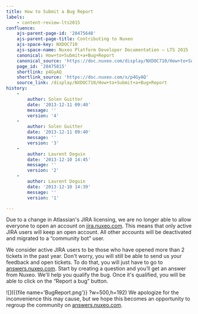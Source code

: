 ```yaml
---
title: How to Submit a Bug Report
labels:
    - content-review-lts2015
confluence:
    ajs-parent-page-id: '28475648'
    ajs-parent-page-title: Contributing to Nuxeo
    ajs-space-key: NXDOC710
    ajs-space-name: Nuxeo Platform Developer Documentation — LTS 2015
    canonical: How+to+Submit+a+Bug+Report
    canonical_source: 'https://doc.nuxeo.com/display/NXDOC710/How+to+Submit+a+Bug+Report'
    page_id: '28475815'
    shortlink: p4GyAQ
    shortlink_source: 'https://doc.nuxeo.com/x/p4GyAQ'
    source_link: /display/NXDOC710/How+to+Submit+a+Bug+Report
history:
    - 
        author: Solen Guitter
        date: '2013-12-11 09:40'
        message: ''
        version: '4'
    - 
        author: Solen Guitter
        date: '2013-12-11 09:40'
        message: ''
        version: '3'
    - 
        author: Laurent Doguin
        date: '2013-12-10 14:45'
        message: ''
        version: '2'
    - 
        author: Laurent Doguin
        date: '2013-12-10 14:39'
        message: ''
        version: '1'

---
```

<span style="color: rgb(34,34,34);text-decoration: none;">Due to a change in Atlassian's JIRA licensing, we are no longer able to allow everyone to open an account on [jira.nuxeo.com](http://jira.nuxeo.com). This means that only active JIRA users will keep an open account. All other accounts will be deactivated and migrated to a &ldquo;community bot&rdquo; user.</span>

<span style="color: rgb(34,34,34);text-decoration: none;">We consider active JIRA users to be those who have opened more than 2 tickets in the past year.</span>
<span style="color: rgb(34,34,34);text-decoration: none;">Don't worry, you will still be able to send us your feedback and open tickets. To do that, you will just have to go to [answers.nuxeo.com](http://answers.nuxeo.com). Start by creating a question and you&rsquo;ll get an answer from Nuxeo. We'll help you qualify the bug. Once it's qualified, you will be able to click on the &ldquo;Report a bug&rdquo; button.</span>

![]({{file name='BugReport.png'}} ?w=500,h=192)
<span style="color: rgb(34,34,34);text-decoration: none;">We apologize for the inconvenience this may cause, but we hope this becomes an opportunity to regroup the community on [answers.nuxeo.com](http://answers.nuxeo.com).</span>